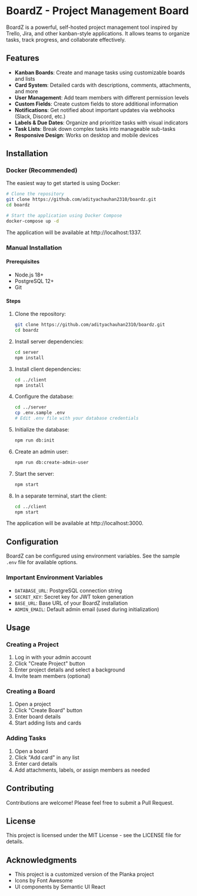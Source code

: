 # BoardZ - Project Management Board

BoardZ is a powerful, self-hosted project management tool inspired by Trello, Jira, and other kanban-style applications. It allows teams to organize tasks, track progress, and collaborate effectively.


## Features

- **Kanban Boards**: Create and manage tasks using customizable boards and lists
- **Card System**: Detailed cards with descriptions, comments, attachments, and more
- **User Management**: Add team members with different permission levels
- **Custom Fields**: Create custom fields to store additional information
- **Notifications**: Get notified about important updates via webhooks (Slack, Discord, etc.)
- **Labels & Due Dates**: Organize and prioritize tasks with visual indicators
- **Task Lists**: Break down complex tasks into manageable sub-tasks
- **Responsive Design**: Works on desktop and mobile devices

## Installation

### Docker (Recommended)

The easiest way to get started is using Docker:

```bash
# Clone the repository
git clone https://github.com/adityachauhan2310/boardz.git
cd boardz

# Start the application using Docker Compose
docker-compose up -d
```

The application will be available at http://localhost:1337.

### Manual Installation

#### Prerequisites

- Node.js 18+
- PostgreSQL 12+
- Git

#### Steps

1. Clone the repository:
   ```bash
   git clone https://github.com/adityachauhan2310/boardz.git
   cd boardz
   ```

2. Install server dependencies:
   ```bash
   cd server
   npm install
   ```

3. Install client dependencies:
   ```bash
   cd ../client
   npm install
   ```

4. Configure the database:
   ```bash
   cd ../server
   cp .env.sample .env
   # Edit .env file with your database credentials
   ```

5. Initialize the database:
   ```bash
   npm run db:init
   ```

6. Create an admin user:
   ```bash
   npm run db:create-admin-user
   ```

7. Start the server:
   ```bash
   npm start
   ```

8. In a separate terminal, start the client:
   ```bash
   cd ../client
   npm start
   ```

The application will be available at http://localhost:3000.

## Configuration

BoardZ can be configured using environment variables. See the sample `.env` file for available options.

### Important Environment Variables

- `DATABASE_URL`: PostgreSQL connection string
- `SECRET_KEY`: Secret key for JWT token generation
- `BASE_URL`: Base URL of your BoardZ installation
- `ADMIN_EMAIL`: Default admin email (used during initialization)

## Usage

### Creating a Project

1. Log in with your admin account
2. Click "Create Project" button
3. Enter project details and select a background
4. Invite team members (optional)

### Creating a Board

1. Open a project
2. Click "Create Board" button
3. Enter board details
4. Start adding lists and cards

### Adding Tasks

1. Open a board
2. Click "Add card" in any list
3. Enter card details
4. Add attachments, labels, or assign members as needed

## Contributing

Contributions are welcome! Please feel free to submit a Pull Request.

## License

This project is licensed under the MIT License - see the LICENSE file for details.

## Acknowledgments

- This project is a customized version of the Planka project
- Icons by Font Awesome
- UI components by Semantic UI React
